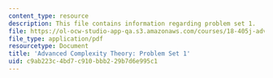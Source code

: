 ```yaml
---
content_type: resource
description: This file contains information regarding problem set 1.
file: https://ol-ocw-studio-app-qa.s3.amazonaws.com/courses/18-405j-advanced-complexity-theory-spring-2016/c9ab223c4bd7c910bbb229b7d6e995c1_MIT18_405JS16_pset1.pdf
file_type: application/pdf
resourcetype: Document
title: 'Advanced Complexity Theory: Problem Set 1'
uid: c9ab223c-4bd7-c910-bbb2-29b7d6e995c1
---
```


